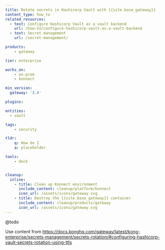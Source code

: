 ```yaml
---
title: Rotate secrets in Hashicorp Vault with {{site.base_gateway}}
content_type: how_to
related_resources:
  - text: Configure Hashicorp Vault as a vault backend
    url: /how-to/configure-hashicorp-vault-as-a-vault-backend
  - text: Secret management
    url: /secret-management/

products:
    - gateway

tier: enterprise

works_on:
    - on-prem
    - konnect

min_version:
  gateway: '3.4'

plugins:

entities: 
  - vault

tags:
    - security

tldr:
    q: How do I 
    a: placeholder

tools:
    - deck


cleanup:
  inline:
    - title: Clean up Konnect environment
      include_content: cleanup/platform/konnect
      icon_url: /assets/icons/gateway.svg
    - title: Destroy the {{site.base_gateway}} container
      include_content: cleanup/products/gateway
      icon_url: /assets/icons/gateway.svg
---
```


@todo

Use content from https://docs.konghq.com/gateway/latest/kong-enterprise/secrets-management/secrets-rotation/#configuring-hashicorp-vault-secrets-rotation-using-ttls 